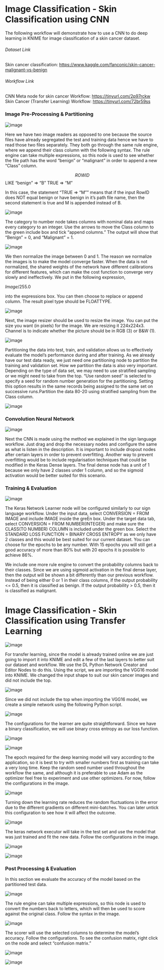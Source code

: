 # Image Classification - Skin Classification using CNN
The following workflow will demonstrate how to use a CNN to do deep learning in KNIME for image classification of a skin cancer dataset.

###### Dataset Link
Skin cancer classification: https://www.kaggle.com/fanconic/skin-cancer-malignant-vs-benign  <br/>

###### Workflow Link
CNN Meta node for skin cancer Workflow: https://tinyurl.com/2p97rckw  <br/>
Skin Cancer (Transfer Learning) Workflow: https://tinyurl.com/72br59ss  <br/>

### Image Pre-Processing & Partitioning

![image](https://user-images.githubusercontent.com/94952931/156773742-efa293c4-73b6-4a10-a433-76e75d510849.png)

Here we have two image readers as opposed to one because the source files have already segregated the test and training data hence we have to read those two files separately. They both go through the same rule engine, where we append their class column with the following syntax. The rule engine can take multiple expressions, so this node is used to see whether the file path has the word “benign” or “malignant” in order to append a new “Class” column.

$$ROWID$$ LIKE “benign” => “B”
TRUE => “M”

In this case, the statement “TRUE => “M”” means that if the input RowID does NOT equal benign or have benign in it’s path file name, then the second statement is true and M is appended instead of B.

![image](https://user-images.githubusercontent.com/94952931/156773883-0b0e7e4b-a2ea-4e67-8ee1-4c5d3b5e97e5.png)

The category to number node takes columns with nominal data and maps every category to an integer. Use the arrows to move the Class column to the green include box and tick “append columns.” The output will show that “Benign” = 0, and “Malignant” = 1.

![image](https://user-images.githubusercontent.com/94952931/156774154-b2e6e15b-6ad6-40f8-8caa-e4ae35f5afd3.png)

We then normalize the image between 0 and 1. The reason we normalize the images is to make the model converge faster. When the data is not normalized, the shared weights of the network have different calibrations for different features, which can make the cost function to converge very slowly and ineffectively. We put in the following expression, 

$Image$/255.0

into the expressions box. You can then choose to replace or append column. The result pixel type should be FLOATTYPE.

![image](https://user-images.githubusercontent.com/94952931/156774249-a84171e8-0c08-4a5a-b1d8-9e9a85b42f2b.png)

Next, the image resizer should be used to resize the image. You can put the size you want (in pixels) for the image. We are resizing it 224x224x3.
Channel is to indicate whether the picture should be in RGB (3) or B&W (1).

![image](https://user-images.githubusercontent.com/94952931/156774356-50b0e3d8-d700-43a5-b8de-3e8b856382b4.png)

Partitioning the data into test, train, and validation allows us to effectively evaluate the model’s performance during and after training. As we already have our test data ready, we just need one partitioning node to partition the training and validation set.
How we partition the data is also very important. Depending on the type of data set, we may need to use stratified sampling or we might need to take from the top.
“Use random seed” is selected to specify a seed for random number generation for the partitioning. Setting this option results in the same records being assigned to the same set on successive runs.Partition the data 80-20 using stratified sampling from the Class column.

![image](https://user-images.githubusercontent.com/94952931/156774562-63878fb2-cce0-480d-95c9-017fd3155cf7.png)

### Convolution Neural Network

![image](https://user-images.githubusercontent.com/94952931/156774699-db5c9a1c-36ad-48ff-956e-3100f4773119.png)

Next the CNN is made using the method we explained in the sign language workflow. Just drag and drop the necessary nodes and configure the same as what is listen in the description. It is important to include dropout nodes after certain layers in order to prevent overfitting. Another way to prevent overfitting would be to include regularisation techniques that could be modified in the Keras Dense layers.  The final dense node has a unit of 1 because we only have 2 classes under 1 column, and so the sigmoid activation would be better suited for this scenario.

### Training & Evaluation
![image](https://user-images.githubusercontent.com/94952931/156774947-33c469a4-b92f-4634-8199-b5c04ed83eed.png)

The Keras Network Learner node will be configured similarly to our sign language workflow. Under the input data, select CONVERSION = FROM IMAGE and include IMAGE inside the greEn box. Under the target data tab, select CONVERSION = FROM NUMBER(INTEGER) and make sure the CLASS(TO NUMBER) COLUMN is included under the green box. Select the STANDARD LOSS FUNCTION = BINARY CROSS ENTROPY as we only have 2 classes and this would be best suited for our current dataset. You can choose for the epochs to be any number. With 15 epochs you will still get a good accuracy of more than 80% but with 20 epochs it is possible to achieve 86%. 

We include one more rule engine to convert the probability columns back to their classes. Since we are using sigmoid activation in the final dense layer, then the output will be shown a bit differently than our previous workflow. Instead of being either 0 or 1 in their class columns, if the output probability <= 0.5, then it is classified as benign. If the output probability > 0.5, then it is classified as malignant.

# Image Classification - Skin Classification using Transfer Learning
![image](https://user-images.githubusercontent.com/94952931/156776077-28242dbc-c9d9-4c38-8fc6-6fa4d7597cad.png)

For transfer learning, since the model is already trained online we are just going to import it into KNIME and edit a few of the last layers to better suit our dataset and workflow. We use the DL Python Network Creator and Editor Nodes to do this. 
Using the script, we are importing the VGG16 model into KNIME.  We changed the input shape to suit our skin cancer images and did not include the top.

![image](https://user-images.githubusercontent.com/94952931/156776129-36d0ca3e-3e36-4b22-98e9-72e72be2f20d.png)

Since we did not include the top when importing the VGG16 model, we create a simple network using the following Python script.

![image](https://user-images.githubusercontent.com/94952931/156776151-81eb2f03-9040-475f-a291-7b2ca7b1bc77.png)

The configurations for the learner are quite straightforward. Since we have a binary classification, we will use binary cross entropy as our loss function.

![image](https://user-images.githubusercontent.com/94952931/156776170-57cc60a4-b86f-4c5d-83ff-8203b7883eef.png)

![image](https://user-images.githubusercontent.com/94952931/156776184-652d38c9-1af0-4255-8e97-7505fff72632.png)

The epoch required for the deep learning model will vary according to the application, so it is best to try with smaller numbers first as training can take a very long time.
Keep the random seed number used throughout the workflow the same, and although it is preferable to use Adam as the optimizer feel free to experiment and use other optimizers.
For now, follow the configurations in the image.

![image](https://user-images.githubusercontent.com/94952931/156776231-36f6d1ce-8e6c-4696-b5a2-6129d5208015.png)

Turning down the learning rate reduces the random fluctuations in the error due to the different gradients on different mini-batches.
You can later untick this configuration to see how it will affect the outcome.

![image](https://user-images.githubusercontent.com/94952931/156776277-acd045ad-ab6f-48cd-b21a-9a4e9d8ef2cb.png)

The keras network executor will take in the test set and use the model that was just trained and fit the new data. Follow the configurations in the image.

![image](https://user-images.githubusercontent.com/94952931/156776367-90ac8dfb-f3e9-4861-8956-dfd33451aec2.png)

![image](https://user-images.githubusercontent.com/94952931/156776379-9ac6e4c3-c597-43e7-9785-25bcd2459eed.png)

### Post Processing & Evaluation
In this section we evaluate the accuracy of the model based on the partitioned test data.

![image](https://user-images.githubusercontent.com/94952931/156776465-2821cc29-7885-40b7-9079-c5199a90e620.png)

The rule engine can take multiple expressions, so this node is used to convert the numbers back to letters, which will then be used to score against the original class. Follow the syntax in the image.

![image](https://user-images.githubusercontent.com/94952931/156776526-1d223351-2856-4378-bc01-9af460b3b859.png)

The scorer will use the selected columns to determine the model’s accuracy.  Follow the configurations. To see the confusion matrix, right click on the node and select “confusion matrix.”

![image](https://user-images.githubusercontent.com/94952931/156776550-94393dce-882c-46c2-988c-768613d3e351.png)

![image](https://user-images.githubusercontent.com/94952931/156776562-44202885-7993-4ac4-a0f9-d7439347500c.png)

